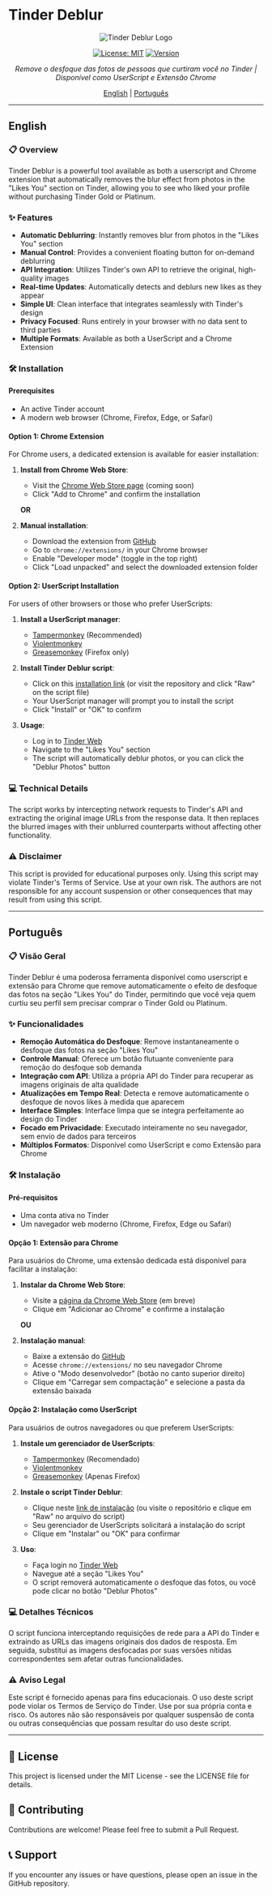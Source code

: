 # Tinder Deblur

<div align="center">
  
![Tinder Deblur Logo](https://placehold.co/600x200/f9a8d4/333333.png?text=Tinder+Deblur&font=montserrat)

[![License: MIT](https://img.shields.io/badge/License-MIT-blue.svg)](https://opensource.org/licenses/MIT)
[![Version](https://img.shields.io/badge/version-1.0.0-green.svg)](https://github.com/yourusername/tinder-deblur)

*Remove o desfoque das fotos de pessoas que curtiram você no Tinder | Disponível como UserScript e Extensão Chrome*

[English](#english) | [Português](#português)

</div>

---

## English

### 📋 Overview
Tinder Deblur is a powerful tool available as both a userscript and Chrome extension that automatically removes the blur effect from photos in the "Likes You" section on Tinder, allowing you to see who liked your profile without purchasing Tinder Gold or Platinum.

### ✨ Features
- **Automatic Deblurring**: Instantly removes blur from photos in the "Likes You" section
- **Manual Control**: Provides a convenient floating button for on-demand deblurring
- **API Integration**: Utilizes Tinder's own API to retrieve the original, high-quality images
- **Real-time Updates**: Automatically detects and deblurs new likes as they appear
- **Simple UI**: Clean interface that integrates seamlessly with Tinder's design
- **Privacy Focused**: Runs entirely in your browser with no data sent to third parties
- **Multiple Formats**: Available as both a UserScript and a Chrome Extension

### 🛠️ Installation

#### Prerequisites
- An active Tinder account
- A modern web browser (Chrome, Firefox, Edge, or Safari)

#### Option 1: Chrome Extension
For Chrome users, a dedicated extension is available for easier installation:

1. **Install from Chrome Web Store**:
   - Visit the [Chrome Web Store page](#) (coming soon)
   - Click "Add to Chrome" and confirm the installation

   **OR**

2. **Manual installation**:
   - Download the extension from [GitHub](https://github.com/coelhobugado/tinder_deblur/tree/main/tinder-deblur-extension)  
   - Go to `chrome://extensions/` in your Chrome browser
   - Enable "Developer mode" (toggle in the top right)
   - Click "Load unpacked" and select the downloaded extension folder

#### Option 2: UserScript Installation
For users of other browsers or those who prefer UserScripts:

1. **Install a UserScript manager**:
   - [Tampermonkey](https://www.tampermonkey.net/) (Recommended)
   - [Violentmonkey](https://violentmonkey.github.io/)
   - [Greasemonkey](https://addons.mozilla.org/en-US/firefox/addon/greasemonkey/) (Firefox only)

2. **Install Tinder Deblur script**:
   - Click on this [installation link](#) (or visit the repository and click "Raw" on the script file)
   - Your UserScript manager will prompt you to install the script
   - Click "Install" or "OK" to confirm

3. **Usage**:
   - Log in to [Tinder Web](https://tinder.com/)
   - Navigate to the "Likes You" section
   - The script will automatically deblur photos, or you can click the "Deblur Photos" button

### 💻 Technical Details
The script works by intercepting network requests to Tinder's API and extracting the original image URLs from the response data. It then replaces the blurred images with their unblurred counterparts without affecting other functionality.

### ⚠️ Disclaimer
This script is provided for educational purposes only. Using this script may violate Tinder's Terms of Service. Use at your own risk. The authors are not responsible for any account suspension or other consequences that may result from using this script.

---

## Português

### 📋 Visão Geral
Tinder Deblur é uma poderosa ferramenta disponível como userscript e extensão para Chrome que remove automaticamente o efeito de desfoque das fotos na seção "Likes You" do Tinder, permitindo que você veja quem curtiu seu perfil sem precisar comprar o Tinder Gold ou Platinum.

### ✨ Funcionalidades
- **Remoção Automática do Desfoque**: Remove instantaneamente o desfoque das fotos na seção "Likes You"
- **Controle Manual**: Oferece um botão flutuante conveniente para remoção do desfoque sob demanda
- **Integração com API**: Utiliza a própria API do Tinder para recuperar as imagens originais de alta qualidade
- **Atualizações em Tempo Real**: Detecta e remove automaticamente o desfoque de novos likes à medida que aparecem
- **Interface Simples**: Interface limpa que se integra perfeitamente ao design do Tinder
- **Focado em Privacidade**: Executado inteiramente no seu navegador, sem envio de dados para terceiros
- **Múltiplos Formatos**: Disponível como UserScript e como Extensão para Chrome

### 🛠️ Instalação

#### Pré-requisitos
- Uma conta ativa no Tinder
- Um navegador web moderno (Chrome, Firefox, Edge ou Safari)

#### Opção 1: Extensão para Chrome
Para usuários do Chrome, uma extensão dedicada está disponível para facilitar a instalação:

1. **Instalar da Chrome Web Store**:
   - Visite a [página da Chrome Web Store](#) (em breve)
   - Clique em "Adicionar ao Chrome" e confirme a instalação

   **OU**

2. **Instalação manual**:
   - Baixe a extensão do [GitHub](https://github.com/coelhobugado/tinder_deblur/tree/main/tinder-deblur-extension)
   - Acesse `chrome://extensions/` no seu navegador Chrome
   - Ative o "Modo desenvolvedor" (botão no canto superior direito)
   - Clique em "Carregar sem compactação" e selecione a pasta da extensão baixada

#### Opção 2: Instalação como UserScript
Para usuários de outros navegadores ou que preferem UserScripts:

1. **Instale um gerenciador de UserScripts**:
   - [Tampermonkey](https://www.tampermonkey.net/) (Recomendado)
   - [Violentmonkey](https://violentmonkey.github.io/)
   - [Greasemonkey](https://addons.mozilla.org/pt-BR/firefox/addon/greasemonkey/) (Apenas Firefox)

2. **Instale o script Tinder Deblur**:
   - Clique neste [link de instalação](#) (ou visite o repositório e clique em "Raw" no arquivo do script)
   - Seu gerenciador de UserScripts solicitará a instalação do script
   - Clique em "Instalar" ou "OK" para confirmar

3. **Uso**:
   - Faça login no [Tinder Web](https://tinder.com/)
   - Navegue até a seção "Likes You"
   - O script removerá automaticamente o desfoque das fotos, ou você pode clicar no botão "Deblur Photos"

### 💻 Detalhes Técnicos
O script funciona interceptando requisições de rede para a API do Tinder e extraindo as URLs das imagens originais dos dados de resposta. Em seguida, substitui as imagens desfocadas por suas versões nítidas correspondentes sem afetar outras funcionalidades.

### ⚠️ Aviso Legal
Este script é fornecido apenas para fins educacionais. O uso deste script pode violar os Termos de Serviço do Tinder. Use por sua própria conta e risco. Os autores não são responsáveis por qualquer suspensão de conta ou outras consequências que possam resultar do uso deste script.

---

## 📄 License
This project is licensed under the MIT License - see the LICENSE file for details.

## 🤝 Contributing
Contributions are welcome! Please feel free to submit a Pull Request.

## 📞 Support
If you encounter any issues or have questions, please open an issue in the GitHub repository.
